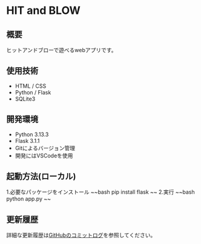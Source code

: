 # HIT and BLOW

## 概要
ヒットアンドブローで遊べるwebアプリです。

## 使用技術
- HTML / CSS
- Python / Flask
- SQLite3

## 開発環境
- Python 3.13.3
- Flask 3.1.1
- Gitによるバージョン管理
- 開発にはVSCodeを使用

## 起動方法(ローカル)
1.必要なパッケージをインストール
~~bash
pip install flask
~~
2.実行
~~bash
python app.py
~~

## 更新履歴
詳細な更新履歴は[GitHubのコミットログ](https://github.com/og1474/handb-app/commits/master)を参照してください。
